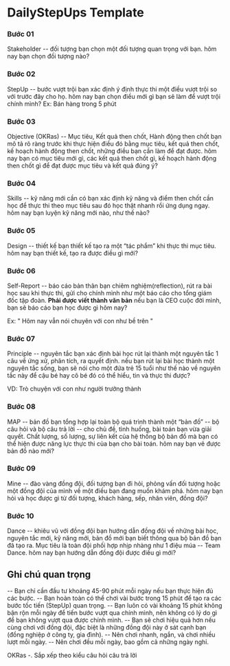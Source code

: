# DailyStepUps Template 
### Bước 01
Stakeholder -- đối tượng
bạn chọn một đối tượng quan trọng với bạn.
hôm nay bạn chọn đối tượng nào?

###  Bước 02
StepUp -- bước vượt trội
bạn xác định ý định thực thi một điều vượt trội so với trước đây
cho họ.
hôm nay bạn chọn điều mới gì bạn sẽ làm để vượt trội chính
mình?
Ex: Bán hàng trong 5 phút 

### Bước 03
Objective (OKRas) -- Mục tiêu, Kết quả then chốt, Hành động
then chốt
bạn mô tả rõ ràng trước khi thực hiện điều đó bằng mục tiêu, kết
quả then chốt, kế hoạch hành động then chốt, những điều bạn cần
làm để đạt được.
hôm nay bạn có mục tiêu mới gì, các kết quả then chốt gì, kế
hoạch hành động then chốt gì để đạt được mục tiêu và kết quả
đúng ý?


### Bước 04
Skills -- kỹ năng mới cần có
bạn xác định kỹ năng và điểm then chốt cần học để thực thi theo
mục tiêu sau đó học thật nhanh rồi ứng dụng ngay.
hôm nay bạn luyện kỹ năng mới nào, như thế nào?

### Bước 05
Design -- thiết kế
bạn thiết kế tạo ra một “tác phẩm” khi thực thi mục tiêu.
hôm nay bạn thiết kế, tạo ra được điều gì mới?

### Bước 06
Self-Report -- báo cáo bản thân
bạn  chiêm nghiệm(reflection), rút ra bài học sau khi thực thi, gửi cho chính
mình như một báo cáo cho tổng giám đốc tập đoàn.
**Phải được viết thành văn bản**
nếu bạn là CEO cuộc đời mình, bạn sẽ báo cáo bạn học được gì hôm nay?

Ex: 	" Hôm nay vẫn nói chuyên với con như bề trên "

### Bước 07
Principle -- nguyên tắc
bạn xác định bài học rút lại thành một nguyên tắc 1 câu về ứng
xử, phân tích, ra quyết định.
nếu bạn rút lại bài học thành một nguyên tắc sống, bạn sẽ nói cho
một đứa trẻ 15 tuổi như thế nào về nguyên tắc này để cậu bé hay
cô bé đó có thể hiểu, tin và thực thi được?

VD: Trò chuyện với con như người trưởng thành

### Bước 08
MAP -- bản đồ
bạn tổng hợp lại toàn bộ quá trình thành một “bản đồ” -- bộ câu
hỏi và bộ câu trả lời -- cho chủ đề, tình huống, bài toán bạn vừa
giải quyết. Chất lượng, số lượng, sự liên kết của hệ thống bộ bản
đồ mà bạn có thể hiện được năng lực thực thi của bạn cho bài
toán.
hôm nay bạn vẽ được bản đồ nào mới?

### Bước 09
Mine -- đào vàng đồng đội, đối tượng
bạn đi hỏi, phỏng vấn đối tượng hoặc một đồng đội của mình về
một điều bạn đang muốn khám phá.
hôm nay bạn hỏi và học được gì từ đối tượng, khách hàng, sếp,
nhân viên, đồng đội?

### Bước 10
Dance -- khiêu vũ với đồng đội
bạn hướng dẫn đồng đội về những bài học, nguyên tắc mới, kỹ
năng mới, bản đồ mới bạn biết thông qua bộ bản đồ bạn đã tạo ra.
Mục tiêu là toàn đội phối hợp nhịp nhàng như 1 điệu múa -- Team
Dance.
hôm nay bạn hướng dẫn đồng đội được điều gì mới?


## Ghi chú quan trọng
-- Bạn chỉ cần đầu tư khoảng 45-90 phút mỗi ngày nếu bạn thực
hiện đủ các bước.
-- Bạn hoàn toàn có thể chơi vài bước trong 15 phút để tạo ra các
bước tốc tiến (StepUp) quan trọng.
-- Bạn luôn có vài khoảng 15 phút không bận rộn mỗi ngày để tiến
bước vượt qua chính mình, nên không có lý do gì để bạn không
vượt qua được chính mình.
-- Bạn sẽ chơi hiệu quả hơn nếu cùng chơi với đồng đội, đặc biệt
là những đồng đội này ở sát cạnh bạn (đồng nghiệp ở công ty, gia
đình).
-- Nên chơi nhanh, ngắn, và chơi nhiều lượt mỗi ngày.
-- Nên chơi đều mỗi ngày, bao gồm cả những ngày nghỉ.



OKRas -. Sắp xếp theo kiểu câu hỏi câu trả lời 